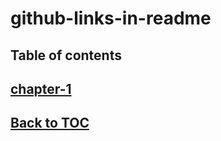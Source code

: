 # github-links-in-readme


## Table of contents

## [chapter-1](../../tree/chapter-1)
## [Back to TOC](../../tree/chapter-0)
